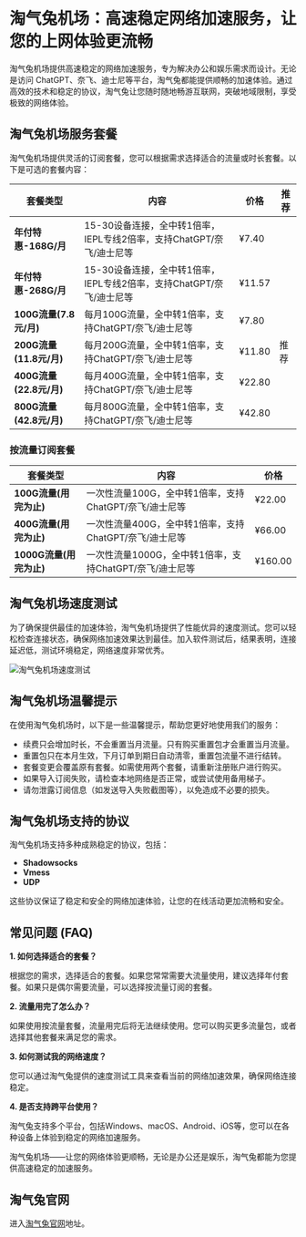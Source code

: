 # 淘气兔机场：高速稳定网络加速服务，让您的上网体验更流畅

淘气兔机场提供高速稳定的网络加速服务，专为解决办公和娱乐需求而设计。无论是访问 ChatGPT、奈飞、迪士尼等平台，淘气兔都能提供顺畅的加速体验。通过高效的技术和稳定的协议，淘气兔让您随时随地畅游互联网，突破地域限制，享受极致的网络体验。

## 淘气兔机场服务套餐

淘气兔机场提供灵活的订阅套餐，您可以根据需求选择适合的流量或时长套餐。以下是可选的套餐内容：

| 套餐类型           | 内容                                        | 价格    | 推荐 |
|------------------|-------------------------------------------|-------|------|
| **年付特惠-168G/月** | 15-30设备连接，全中转1倍率，IEPL专线2倍率，支持ChatGPT/奈飞/迪士尼等 | ¥7.40  |      |
| **年付特惠-268G/月** | 15-30设备连接，全中转1倍率，IEPL专线2倍率，支持ChatGPT/奈飞/迪士尼等 | ¥11.57 |      |
| **100G流量(7.8元/月)** | 每月100G流量，全中转1倍率，支持ChatGPT/奈飞/迪士尼等 | ¥7.80  |      |
| **200G流量(11.8元/月)** | 每月200G流量，全中转1倍率，支持ChatGPT/奈飞/迪士尼等 | ¥11.80 | 推荐 |
| **400G流量(22.8元/月)** | 每月400G流量，全中转1倍率，支持ChatGPT/奈飞/迪士尼等 | ¥22.80 |      |
| **800G流量(42.8元/月)** | 每月800G流量，全中转1倍率，支持ChatGPT/奈飞/迪士尼等 | ¥42.80 |      |

### 按流量订阅套餐

| 套餐类型           | 内容                                        | 价格    |
|------------------|-------------------------------------------|-------|
| **100G流量(用完为止)** | 一次性流量100G，全中转1倍率，支持ChatGPT/奈飞/迪士尼等 | ¥22.00 |
| **400G流量(用完为止)** | 一次性流量400G，全中转1倍率，支持ChatGPT/奈飞/迪士尼等 | ¥66.00 |
| **1000G流量(用完为止)** | 一次性流量1000G，全中转1倍率，支持ChatGPT/奈飞/迪士尼等 | ¥160.00 |

## 淘气兔机场速度测试

为了确保提供最佳的加速体验，淘气兔机场提供了性能优异的速度测试。您可以轻松检查连接状态，确保网络加速效果达到最佳。加入软件测试后，结果表明，连接延迟低，测试环境稳定，网络速度非常优秀。

![淘气兔机场速度测试](https://jctj.org/wp-content/uploads/2025/04/1743497498.png)

## 淘气兔机场温馨提示

在使用淘气兔机场时，以下是一些温馨提示，帮助您更好地使用我们的服务：

- 续费只会增加时长，不会重置当月流量。只有购买重置包才会重置当月流量。
- 重置包只在本月生效，下月订单到期日自动清零，重置包流量不进行结转。
- 套餐变更会覆盖原有套餐。如需使用两个套餐，请重新注册账户进行购买。
- 如果导入订阅失败，请检查本地网络是否正常，或尝试使用备用梯子。
- 请勿泄露订阅信息（如发送导入失败截图等），以免造成不必要的损失。

## 淘气兔机场支持的协议

淘气兔机场支持多种成熟稳定的协议，包括：

- **Shadowsocks**
- **Vmess**
- **UDP**

这些协议保证了稳定和安全的网络加速体验，让您的在线活动更加流畅和安全。

## 常见问题 (FAQ)

**1. 如何选择适合的套餐？**

根据您的需求，选择适合的套餐。如果您常常需要大流量使用，建议选择年付套餐。如果只是偶尔需要流量，可以选择按流量订阅的套餐。

**2. 流量用完了怎么办？**

如果使用按流量套餐，流量用完后将无法继续使用。您可以购买更多流量包，或者选择其他套餐来满足您的需求。

**3. 如何测试我的网络速度？**

您可以通过淘气兔提供的速度测试工具来查看当前的网络加速效果，确保网络连接稳定。

**4. 是否支持跨平台使用？**

淘气兔支持多个平台，包括Windows、macOS、Android、iOS等，您可以在各种设备上体验到稳定的网络加速服务。

淘气兔机场——让您的网络体验更顺畅，无论是办公还是娱乐，淘气兔都能为您提供高速稳定的加速服务。

## 淘气兔官网

进入[淘气兔官网](https://jump.p6p.net/300)地址。

